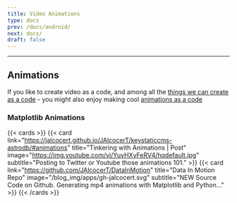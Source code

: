 ```yaml
---
title: Video Animations
type: docs
prev: /docs/android/
next: docs/
draft: false
---
```




---

## Animations


If you like to create video as a code, and among all the [things we can create as a code](https://jalcocert.github.io/JAlcocerT/things-as-a-code/#animations-as-a-code) - you might also enjoy making cool [animations as a code](https://jalcocert.github.io/JAlcocerT/animations-as-a-code/)


### Matplotlib Animations




{{< cards >}}
  {{< card link="https://jalcocert.github.io/JAlcocerT/keystaticcms-astrodb/#animations" title="Tinkering with Animations | Post" image="https://img.youtube.com/vi/YuvHXyFeRV4/hqdefault.jpg" subtitle="Posting to Twitter or Youtube those animations 101." >}}
  {{< card link="https://github.com/JAlcocerT/DataInMotion" title="Data In Motion Repo" image="/blog_img/apps/gh-jalcocert.svg" subtitle="NEW Source Code on Github. Generating mp4 animations with Matplotlib and Python..." >}}
{{< /cards >}}